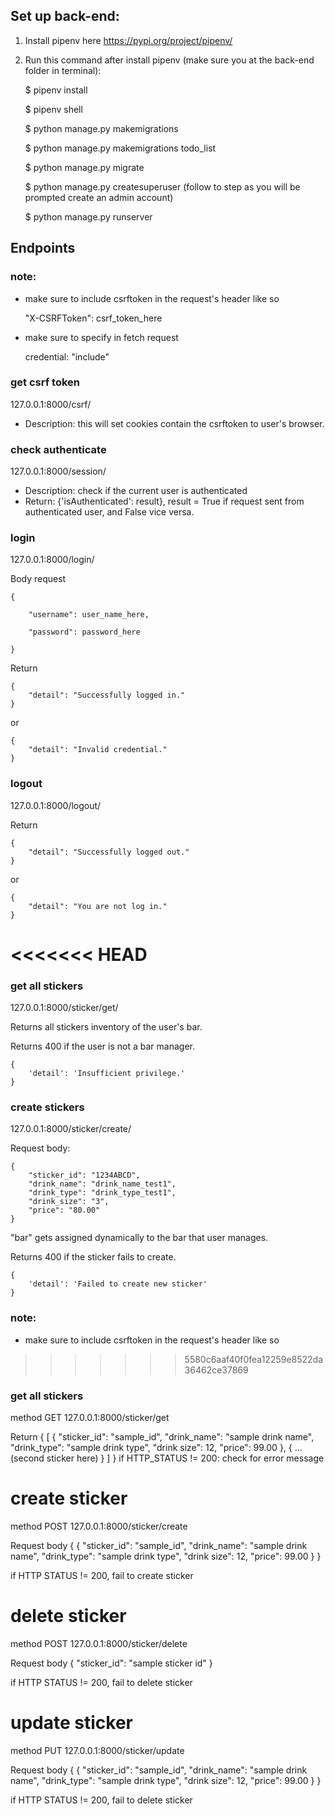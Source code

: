 ## Set up back-end:
1. Install pipenv here https://pypi.org/project/pipenv/

2. Run this command after install pipenv (make sure you at the back-end folder in terminal):
    
    $ pipenv install
    
    $ pipenv shell
    
    $ python manage.py makemigrations
    
    $ python manage.py makemigrations todo_list
    
    $ python manage.py migrate
    
    $ python manage.py createsuperuser (follow to step as you will be prompted create an admin account)
    
    $ python manage.py runserver

## Endpoints
### note:
- make sure to include csrftoken in the request's header like so

    "X-CSRFToken": csrf_token_here

- make sure to specify in fetch request

    credential: "include"

### get csrf token
127.0.0.1:8000/csrf/

- Description: this will set cookies contain the csrftoken to user's browser. 

### check authenticate
127.0.0.1:8000/session/

- Description: check if the current user is authenticated
- Return: {'isAuthenticated': result}, result = True if request sent from authenticated user, and False vice versa.

### login
127.0.0.1:8000/login/

Body request
    
    {

        "username": user_name_here,

        "password": password_here

    }

Return

    {
        "detail": "Successfully logged in."
    }

or 

    {
        "detail": "Invalid credential."
    }

### logout
127.0.0.1:8000/logout/

Return

    {
        "detail": "Successfully logged out."
    }

or 

    {
        "detail": "You are not log in."
    }

<<<<<<< HEAD
=======
### get all stickers
127.0.0.1:8000/sticker/get/

Returns all stickers inventory of the user's bar.

Returns 400 if the user is not a bar manager.

    {
        'detail': 'Insufficient privilege.'
    }

### create stickers
127.0.0.1:8000/sticker/create/

Request body:

    {
        "sticker_id": "1234ABCD",
        "drink_name": "drink_name_test1",
        "drink_type": "drink_type_test1",
        "drink_size": "3",
        "price": "80.00"
    }
"bar" gets assigned dynamically to the bar that user manages.

Returns 400 if the sticker fails to create.

    {
        'detail': 'Failed to create new sticker'
    }

### note:
- make sure to include csrftoken in the request's header like so
>>>>>>> 5580c6aaf40f0fea12259e8522da36462ce37869

### get all stickers
method GET
127.0.0.1:8000/sticker/get

Return
    {
        [
            {
                "sticker_id": "sample_id",
                "drink_name": "sample drink name",
                "drink_type": "sample drink type",
                "drink size": 12,
                "price": 99.00
            }, 
            {
                ... (second sticker here)
            }
        ]
    }
if HTTP_STATUS != 200: check for error message

# create sticker
method POST
127.0.0.1:8000/sticker/create

Request body
    {
        {
            "sticker_id": "sample_id",
            "drink_name": "sample drink name",
            "drink_type": "sample drink type",
            "drink size": 12,
            "price": 99.00
        }
    }

if HTTP STATUS != 200, fail to create sticker

# delete sticker
method POST
127.0.0.1:8000/sticker/delete

Request body
{
    "sticker_id": "sample sticker id"
}

if HTTP STATUS != 200, fail to delete sticker

# update sticker
method PUT
127.0.0.1:8000/sticker/update

Request body
{
    {
        "sticker_id": "sample_id",
        "drink_name": "sample drink name",
        "drink_type": "sample drink type",
        "drink size": 12,
        "price": 99.00
    }
}

if HTTP STATUS != 200, fail to delete sticker